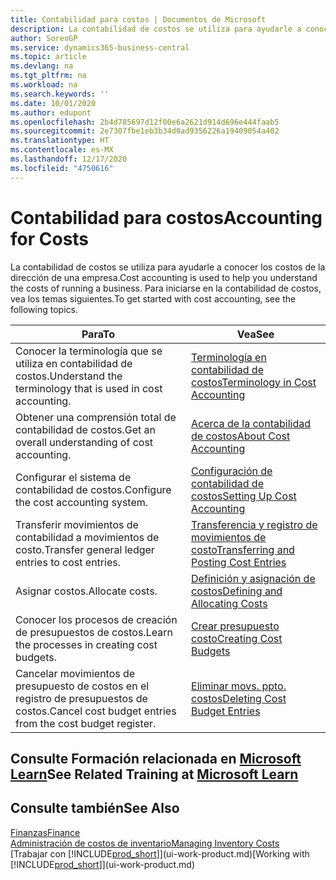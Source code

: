 ```yaml
---
title: Contabilidad para costos | Documentos de Microsoft
description: La contabilidad de costos se utiliza para ayudarle a conocer los costos de la dirección de una empresa. Para iniciarse en la contabilidad de costos, vea los temas siguientes.
author: SorenGP
ms.service: dynamics365-business-central
ms.topic: article
ms.devlang: na
ms.tgt_pltfrm: na
ms.workload: na
ms.search.keywords: ''
ms.date: 10/01/2020
ms.author: edupont
ms.openlocfilehash: 2b4d785697d12f00e6a2621d914d696e444faab5
ms.sourcegitcommit: 2e7307fbe1eb3b34d0ad9356226a19409054a402
ms.translationtype: HT
ms.contentlocale: es-MX
ms.lasthandoff: 12/17/2020
ms.locfileid: "4750616"
---
```

# <a name="accounting-for-costs"></a><span data-ttu-id="84576-104">Contabilidad para costos</span><span class="sxs-lookup"><span data-stu-id="84576-104">Accounting for Costs</span></span>
<span data-ttu-id="84576-105">La contabilidad de costos se utiliza para ayudarle a conocer los costos de la dirección de una empresa.</span><span class="sxs-lookup"><span data-stu-id="84576-105">Cost accounting is used to help you understand the costs of running a business.</span></span> <span data-ttu-id="84576-106">Para iniciarse en la contabilidad de costos, vea los temas siguientes.</span><span class="sxs-lookup"><span data-stu-id="84576-106">To get started with cost accounting, see the following topics.</span></span>  

|<span data-ttu-id="84576-107">Para</span><span class="sxs-lookup"><span data-stu-id="84576-107">To</span></span>|<span data-ttu-id="84576-108">Vea</span><span class="sxs-lookup"><span data-stu-id="84576-108">See</span></span>|  
|--------|---------|  
|<span data-ttu-id="84576-109">Conocer la terminología que se utiliza en contabilidad de costos.</span><span class="sxs-lookup"><span data-stu-id="84576-109">Understand the terminology that is used in cost accounting.</span></span>|[<span data-ttu-id="84576-110">Terminología en contabilidad de costos</span><span class="sxs-lookup"><span data-stu-id="84576-110">Terminology in Cost Accounting</span></span>](finance-terminology-in-cost-accounting.md)|  
|<span data-ttu-id="84576-111">Obtener una comprensión total de contabilidad de costos.</span><span class="sxs-lookup"><span data-stu-id="84576-111">Get an overall understanding of cost accounting.</span></span>|[<span data-ttu-id="84576-112">Acerca de la contabilidad de costos</span><span class="sxs-lookup"><span data-stu-id="84576-112">About Cost Accounting</span></span>](finance-about-cost-accounting.md)|  
|<span data-ttu-id="84576-113">Configurar el sistema de contabilidad de costos.</span><span class="sxs-lookup"><span data-stu-id="84576-113">Configure the cost accounting system.</span></span>|[<span data-ttu-id="84576-114">Configuración de contabilidad de costos</span><span class="sxs-lookup"><span data-stu-id="84576-114">Setting Up Cost Accounting</span></span>](finance-set-up-cost-accounting.md)|  
|<span data-ttu-id="84576-115">Transferir movimientos de contabilidad a movimientos de costo.</span><span class="sxs-lookup"><span data-stu-id="84576-115">Transfer general ledger entries to cost entries.</span></span>|[<span data-ttu-id="84576-116">Transferencia y registro de movimientos de costo</span><span class="sxs-lookup"><span data-stu-id="84576-116">Transferring and Posting Cost Entries</span></span>](finance-transfer-and-post-cost-entries.md)|  
|<span data-ttu-id="84576-117">Asignar costos.</span><span class="sxs-lookup"><span data-stu-id="84576-117">Allocate costs.</span></span>|[<span data-ttu-id="84576-118">Definición y asignación de costos</span><span class="sxs-lookup"><span data-stu-id="84576-118">Defining and Allocating Costs</span></span>](finance-define-and-allocate-costs.md)|  
|<span data-ttu-id="84576-119">Conocer los procesos de creación de presupuestos de costos.</span><span class="sxs-lookup"><span data-stu-id="84576-119">Learn the processes in creating cost budgets.</span></span>|[<span data-ttu-id="84576-120">Crear presupuesto costo</span><span class="sxs-lookup"><span data-stu-id="84576-120">Creating Cost Budgets</span></span>](finance-create-cost-budgets.md)|
|<span data-ttu-id="84576-121">Cancelar movimientos de presupuesto de costos en el registro de presupuestos de costos.</span><span class="sxs-lookup"><span data-stu-id="84576-121">Cancel cost budget entries from the cost budget register.</span></span>|[<span data-ttu-id="84576-122">Eliminar movs. ppto. costos</span><span class="sxs-lookup"><span data-stu-id="84576-122">Deleting Cost Budget Entries</span></span>](finance-how-to-delete-cost-budget-entries.md)|

## <a name="see-related-training-at-microsoft-learn"></a><span data-ttu-id="84576-123">Consulte Formación relacionada en [Microsoft Learn](/learn/paths/use-cost-accounting-dynamics-365-business-central/)</span><span class="sxs-lookup"><span data-stu-id="84576-123">See Related Training at [Microsoft Learn](/learn/paths/use-cost-accounting-dynamics-365-business-central/)</span></span>

## <a name="see-also"></a><span data-ttu-id="84576-124">Consulte también</span><span class="sxs-lookup"><span data-stu-id="84576-124">See Also</span></span>  
[<span data-ttu-id="84576-125">Finanzas</span><span class="sxs-lookup"><span data-stu-id="84576-125">Finance</span></span>](finance.md)  
[<span data-ttu-id="84576-126">Administración de costos de inventario</span><span class="sxs-lookup"><span data-stu-id="84576-126">Managing Inventory Costs</span></span>](finance-manage-inventory-costs.md)  
<span data-ttu-id="84576-127">[Trabajar con [!INCLUDE[prod_short](includes/prod_short.md)]](ui-work-product.md)</span><span class="sxs-lookup"><span data-stu-id="84576-127">[Working with [!INCLUDE[prod_short](includes/prod_short.md)]](ui-work-product.md)</span></span>
